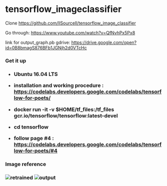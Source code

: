 # tensorflow_imageclassifier
Clone https://github.com/llSourcell/tensorflow_image_classifier

Go through: https://www.youtube.com/watch?v=QfNvhPx5Px8

link for output_graph.pb gdrive: https://drive.google.com/open?id=0B8bmagS876BFb1JGNjh2d0VTcHc


<h3>Get it up<h3>

  - Ubuntu 16.04 LTS

  - installation and working procedure : https://codelabs.developers.google.com/codelabs/tensorflow-for-poets/

  - docker run -it -v $HOME/tf_files:/tf_files  gcr.io/tensorflow/tensorflow:latest-devel

  - cd tensorflow

  - follow page #4 : https://codelabs.developers.google.com/codelabs/tensorflow-for-poets/#4


<h3>Image reference<h3> 

![retrained](https://github.com/rahuldeo2047/tensorflow_imageclassifier/blob/master/Screenshot%20from%202016-09-13%2008-04-12.png)
![output](https://github.com/rahuldeo2047/tensorflow_imageclassifier/blob/master/Screenshot%20from%202016-09-13%2008-05-36.png)



